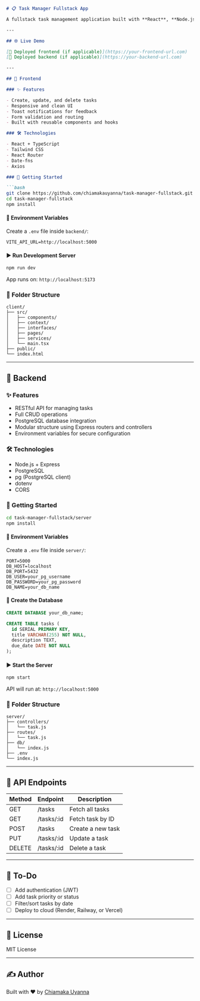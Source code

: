 ````markdown
# 📋 Task Manager Fullstack App

A fullstack task management application built with **React**, **Node.js**, and **PostgreSQL**. Users can create, update, and delete tasks through a sleek and responsive interface.

---

## 🌐 Live Demo

[🔗 Deployed frontend (if applicable)](https://your-frontend-url.com)  
[🔗 Deployed backend (if applicable)](https://your-backend-url.com)

---

## 🧾 Frontend

### ✨ Features

- Create, update, and delete tasks
- Responsive and clean UI
- Toast notifications for feedback
- Form validation and routing
- Built with reusable components and hooks

### 🛠️ Technologies

- React + TypeScript
- Tailwind CSS
- React Router
- Date-fns
- Axios

### 🚀 Getting Started

```bash
git clone https://github.com/chiamakauyanna/task-manager-fullstack.git
cd task-manager-fullstack
npm install
````

#### 🔐 Environment Variables

Create a `.env` file inside `backend/`:

```
VITE_API_URL=http://localhost:5000
```

#### ▶️ Run Development Server

```bash
npm run dev
```

App runs on: `http://localhost:5173`

### 📂 Folder Structure

```
client/
├── src/
│   ├── components/
│   ├── context/
│   ├── interfaces/
│   ├── pages/
│   ├── services/
│   └── main.tsx
├── public/
└── index.html
```

---

## 🧾 Backend

### ✨ Features

* RESTful API for managing tasks
* Full CRUD operations
* PostgreSQL database integration
* Modular structure using Express routers and controllers
* Environment variables for secure configuration

### 🛠️ Technologies

* Node.js + Express
* PostgreSQL
* pg (PostgreSQL client)
* dotenv
* CORS

### 🚀 Getting Started

```bash
cd task-manager-fullstack/server
npm install
```

#### 🔐 Environment Variables

Create a `.env` file inside `server/`:

```env
PORT=5000
DB_HOST=localhost
DB_PORT=5432
DB_USER=your_pg_username
DB_PASSWORD=your_pg_password
DB_NAME=your_db_name
```

#### 🧾 Create the Database

```sql
CREATE DATABASE your_db_name;

CREATE TABLE tasks (
  id SERIAL PRIMARY KEY,
  title VARCHAR(255) NOT NULL,
  description TEXT,
  due_date DATE NOT NULL
);
```

#### ▶️ Start the Server

```bash
npm start
```

API will run at: `http://localhost:5000`

### 📂 Folder Structure

```
server/
├── controllers/
│   └── task.js
├── routes/
│   └── task.js
├── db/
│   └── index.js
├── .env
└── index.js
```

---

## 🧪 API Endpoints

| Method | Endpoint    | Description       |
| ------ | ----------- | ----------------- |
| GET    | /tasks      | Fetch all tasks   |
| GET    | /tasks/\:id | Fetch task by ID  |
| POST   | /tasks      | Create a new task |
| PUT    | /tasks/\:id | Update a task     |
| DELETE | /tasks/\:id | Delete a task     |

---

## 🔧 To-Do

* [ ] Add authentication (JWT)
* [ ] Add task priority or status
* [ ] Filter/sort tasks by date
* [ ] Deploy to cloud (Render, Railway, or Vercel)

---

## 📜 License

MIT License

---

## ✍️ Author

Built with ❤️ by [Chiamaka Uyanna](https://github.com/chiamakauyanna)

